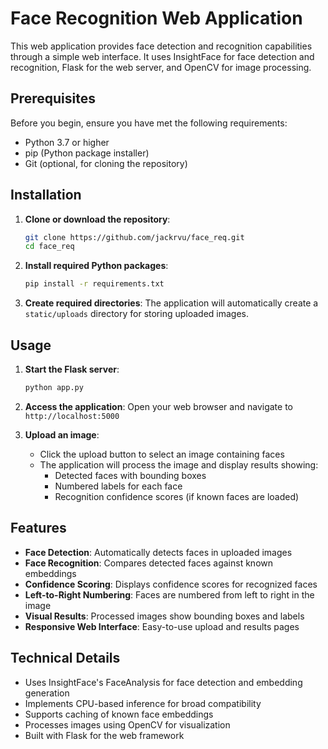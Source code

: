 # Face Recognition Web Application

This web application provides face detection and recognition capabilities through a simple web interface. It uses InsightFace for face detection and recognition, Flask for the web server, and OpenCV for image processing.

## Prerequisites

Before you begin, ensure you have met the following requirements:

- Python 3.7 or higher
- pip (Python package installer)
- Git (optional, for cloning the repository)

## Installation

1. **Clone or download the repository**:
   ```bash
   git clone https://github.com/jackrvu/face_req.git
   cd face_req
   ```

2. **Install required Python packages**:
   ```bash
   pip install -r requirements.txt
   ```

3. **Create required directories**:
   The application will automatically create a `static/uploads` directory for storing uploaded images.

## Usage

1. **Start the Flask server**:
   ```bash
   python app.py
   ```

2. **Access the application**:
   Open your web browser and navigate to `http://localhost:5000`

3. **Upload an image**:
   - Click the upload button to select an image containing faces
   - The application will process the image and display results showing:
     - Detected faces with bounding boxes
     - Numbered labels for each face
     - Recognition confidence scores (if known faces are loaded)

## Features

- **Face Detection**: Automatically detects faces in uploaded images
- **Face Recognition**: Compares detected faces against known embeddings
- **Confidence Scoring**: Displays confidence scores for recognized faces
- **Left-to-Right Numbering**: Faces are numbered from left to right in the image
- **Visual Results**: Processed images show bounding boxes and labels
- **Responsive Web Interface**: Easy-to-use upload and results pages

## Technical Details

- Uses InsightFace's FaceAnalysis for face detection and embedding generation
- Implements CPU-based inference for broad compatibility
- Supports caching of known face embeddings
- Processes images using OpenCV for visualization
- Built with Flask for the web framework



